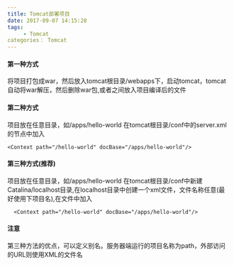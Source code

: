 ```yaml
---
title: Tomcat部署项目
date: 2017-09-07 14:15:28
tags:
     - Tomcat
categories： Tomcat
---
```


#### 第一种方式
  将项目打包成war，然后放入tomcat根目录/webapps下，启动tomcat，tomcat自动将war解压，然后删除war包,或者之间放入项目编译后的文件

#### 第二种方式
  项目放在任意目录，如/apps/hello-world
  在tomcat根目录/conf中的server.xml的<host/>节点中加入
  ```
  <Context path="/hello-world" docBase="/apps/hello-world"/>
  ```

#### 第三种方式(推荐)
  项目放在任意目录，如/apps/hello-world
  在tomcat根目录/conf中新建Catalina/localhost目录,在localhost目录中创建一个xml文件，文件名称任意(最好使用下项目名),在文件中加入
  ```
    <Context path="/hello-world" docBase="/apps/hello-world"/>
  ```
#### 注意
第三种方法的优点，可以定义别名。服务器端运行的项目名称为path，外部访问的URL则使用XML的文件名
